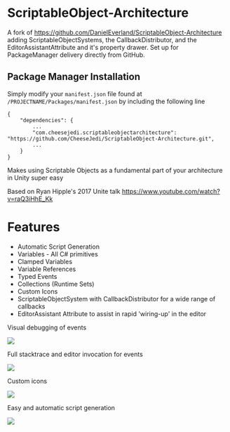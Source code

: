 # ScriptableObject-Architecture

A fork of https://github.com/DanielEverland/ScriptableObject-Architecture adding ScriptableObjectSystems, the CallbackDistributor, and the EditorAssistantAttribute and it's property drawer. Set up for PackageManager delivery directly from GitHub.


## Package Manager Installation

Simply modify your `manifest.json` file found at `/PROJECTNAME/Packages/manifest.json` by including the following line

```
{
	"dependencies": {
		...
		"com.cheesejedi.scriptableobjectarchitecture": "https://github.com/CheeseJedi/ScriptableObject-Architecture.git",
		...
	}
}
```


Makes using Scriptable Objects as a fundamental part of your architecture in Unity super easy

Based on Ryan Hipple's 2017 Unite talk https://www.youtube.com/watch?v=raQ3iHhE_Kk

# Features
- Automatic Script Generation
- Variables - All C# primitives
- Clamped Variables
- Variable References
- Typed Events
- Collections (Runtime Sets)
- Custom Icons
- ScriptableObjectSystem with CallbackDistributor for a wide range of callbacks
- EditorAssistant Attribute to assist in rapid 'wiring-up' in the editor

Visual debugging of events

![](https://i.imgur.com/GPP3aVR.gif)

Full stacktrace and editor invocation for events

![](https://i.imgur.com/S90VUWI.png)

Custom icons

![](https://i.imgur.com/simB0mK.png)

Easy and automatic script generation

![](https://i.imgur.com/xm2gNmo.png)

